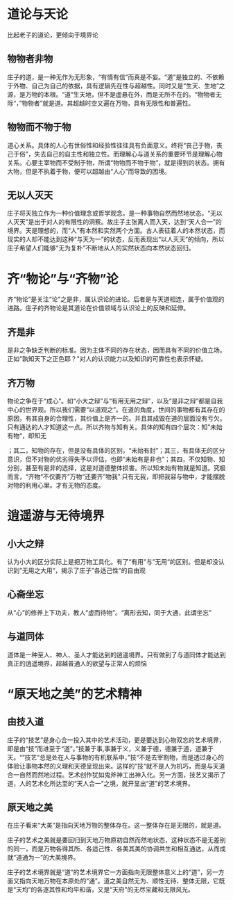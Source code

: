 # 道论与天论

比起老子的道论，更倾向于境界论

## 物物者非物

庄子的道，是一种无作为无形象，“有情有信”而真是不妄。“道”是独立的、不依赖于外物、自己为自己的依据，具有逻辑先在性与超越性。同时又是“生天、生地”之源，是万物的本根。“道”生天地，但不是虚悬在外，而是无所不在的。“物物者无际“，”物物者”就是道。其超越时空又遍在万物，具有无限性和普遍性。

## 物物而不物于物

道心关系。具体的人心有世俗性和经验性往往具有负面意义。终将“丧己于物，丧己于俗”，失去自己的自主性和独立性。而理解心与道关系的重要环节是理解心物关系。心要主宰物而不受制于物，所谓“物物而不物于物”，就是得到的状态。拥有大物，但是不执着于物，便可以超越由“人心”而导致的困境。

## 无以人灭天

庄子将天独立作为一种价值理念或哲学观念。是一种事物自然而然地状态。“无以人灭天”是出于对人的有限性的洞察。故庄子主张离人而入天，达到“天人合一”的境界。天是理想的，而“人”有本然和实然两个方面。古人表征着人的本然状态，而现实的人却不能达到这种“与天为一”的状态，反而表现出“以人灭天”的倾向，所以庄子希望人们能够“无为复朴”不断地从人的实然状态向本然状态回归。

# 齐“物论”与“齐物”论

齐“物论”是关注“论”之是非，属认识论的进论。后者是与天道相连，属于价值观的进路。庄子的齐物论是其道论在价值领域与认识论上的反映和延伸。

## 齐是非

是非之争缺乏判断的标准。因为主体不同的存在状态，因而具有不同的价值立场。正如“孰知天下之正色耶？"对人的认识能力以及知识的可靠性也表示怀疑。

## 齐万物

物论之争在于“成心”。如“小大之辩”与“有用无用之辩”，以及“是非之辩”都是自我中心的世界观。所以我们需要“以道观之”。在道的角度，世间的事物都有其存在的原因，有其自身的合理性，其价值上是齐一的。并且其成毁在道的层面没有亏欠。只有通达的人才知道这一点。所以齐物与知有关。具体的知有四个层次：知”未始有物“，即知无

；其二，知物的存在，但是没有具体的区别，“未始有封”；其三，有具体无的区分意识，但不对物的优劣得失予以评估，也即“未始有是非也”；其四，不仅知物、知分别，甚至有是非的选择，这是对道德整体损害。所以知未始有物就是知道。究极而言，“齐物“不仅要齐”万物“还要齐”物我".只有无我，即把我容与物中，才能摆脱对物的利用心里。才有无物的态度。

# 逍遥游与无待境界

## 小大之辩

认为小大的区分实际上是把万物工具化。有了“有用"与”无用“的区别。但是却没认识到”无用之大用“，揭示了庄子”各适己性“的自由观

## 心斋坐忘

从“心”的修养上下功夫，教人“虚而待物”。“离形去知，同于大通，此谓坐忘”

## 与道同体

道体是一种至人、神人、圣人才能达到的逍遥境界。只有做到了与道同体才能达到真正的逍遥境界，超越普通人的欲望与正常人的烦恼

# “原天地之美”的艺术精神

## 由技入道

庄子的“技艺”是身心合一投入其中的艺术活动，更是要达到心物双忘的艺术境界，即是由“技”而进至于“道”。”技兼于事,事兼于义，义兼于德，德兼于道，道兼于天。“”技艺“总是处在人与事物的有机联系中，”技“不是去宰割物，而是透过身心的体验让事物本然的义理和天德呈现出来。这样的”技“就不是人为机巧，而是与天道合一自然而然地过程。艺术创作犹如鬼斧神工出神入化。另一方面，技艺又揭示了道，人的艺术化所达至的“天人合一”之境，就开显出“道”的艺术境界。

## 原天地之美

在庄子看来“大美”是指向天地万物的整体存在。这一整体存在是无限的，就是道。

庄子的艺术之美就是要回归到天地万物原初自然而然地状态，这种状态不是无差别的同一，而是万物各得其所、各适己性、各美其美的协调共生和相互通达，从而成就“道通为一”的大美境界。

庄子的艺术境界就是“道”的艺术境界它一方面指向无限整体意义上的“道”，另一方面又指向天地万物在本原处的“通”。道之美自然无为、顺性无待、整体无限，它既是“天均”的各逐其性和均平和谐，又是“天府”的无尽宝藏和无限风光。



